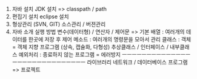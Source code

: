 1. 자바 설치
   JDK 설치 => classpath / path
2. 편집기 설치
   eclipse 설치
3. 형상관리 (SVN, GIT)
   소스관리 / 버젼관리
4. 자바 소개
   실행 방법
   변수(데이터형) / 연산자 / 제어문 => 기본
   배열 : 여러개의 데이터를 한곳에 저장 후 제어
   메소드 : 여러개의 명령문을 모아서 관리
   클래스 : 객체 = 객체 지향 프로그램 (상속, 캡슐화, 다형성)
   추상클래스 / 인터페이스 / 내부클래스
   예외처리 : 종료하지 않는 프로그램 = 에러방지
   ㅡㅡㅡㅡㅡㅡㅡㅡㅡㅡㅡㅡㅡㅡㅡㅡㅡㅡㅡㅡㅡㅡㅡㅡㅡㅡㅡㅡㅡ
   라이브러리
   네트워크 / 데이터베이스 프로그램 => 프로젝트
